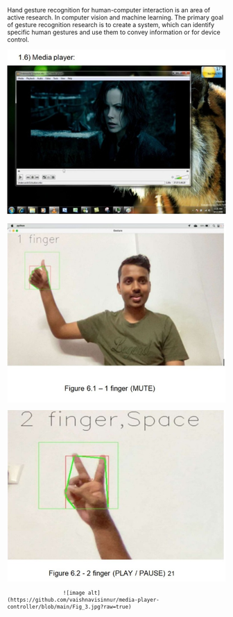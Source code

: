 Hand gesture recognition for human-computer interaction is an area of active research. In computer vision and machine learning.
The primary goal of gesture recognition research is to create a system, which can identify specific human gestures and use them to convey information or for device control.


![image alt](https://github.com/vaishnavisinnur/media-player-controller/blob/main/Fig_0.jpg?raw=true)

![image alt](https://github.com/vaishnavisinnur/media-player-controller/blob/main/Fig_1.jpg?raw=true)

![image alt](https://github.com/vaishnavisinnur/media-player-controller/blob/main/Fig_2.jpg?raw=true)

                      ![image alt](https://github.com/vaishnavisinnur/media-player-controller/blob/main/Fig_3.jpg?raw=true)

